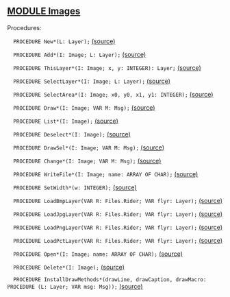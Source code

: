 
## [MODULE Images](https://github.com/io-core/Paint/blob/main/Images.Mod)

Procedures:


`  PROCEDURE New*(L: Layer);` [(source)](https://github.com/io-core/Paint/blob/main/Images.Mod#L93)


`  PROCEDURE Add*(I: Image; L: Layer);` [(source)](https://github.com/io-core/Paint/blob/main/Images.Mod#L97)


`  PROCEDURE ThisLayer*(I: Image; x, y: INTEGER): Layer;` [(source)](https://github.com/io-core/Paint/blob/main/Images.Mod#L102)


`  PROCEDURE SelectLayer*(I: Image; L: Layer);` [(source)](https://github.com/io-core/Paint/blob/main/Images.Mod#L109)


`  PROCEDURE SelectArea*(I: Image; x0, y0, x1, y1: INTEGER);` [(source)](https://github.com/io-core/Paint/blob/main/Images.Mod#L114)


`  PROCEDURE Draw*(I: Image; VAR M: Msg);` [(source)](https://github.com/io-core/Paint/blob/main/Images.Mod#L128)


`  PROCEDURE List*(I: Image);` [(source)](https://github.com/io-core/Paint/blob/main/Images.Mod#L135)


`  PROCEDURE Deselect*(I: Image);` [(source)](https://github.com/io-core/Paint/blob/main/Images.Mod#L150)


`  PROCEDURE DrawSel*(I: Image; VAR M: Msg);` [(source)](https://github.com/io-core/Paint/blob/main/Images.Mod#L156)


`  PROCEDURE Change*(I: Image; VAR M: Msg);` [(source)](https://github.com/io-core/Paint/blob/main/Images.Mod#L165)


`  PROCEDURE WriteFile*(I: Image; name: ARRAY OF CHAR);` [(source)](https://github.com/io-core/Paint/blob/main/Images.Mod#L176)


`  PROCEDURE SetWidth*(w: INTEGER);` [(source)](https://github.com/io-core/Paint/blob/main/Images.Mod#L184)


`  PROCEDURE LoadBmpLayer(VAR R: Files.Rider; VAR flyr: Layer);` [(source)](https://github.com/io-core/Paint/blob/main/Images.Mod#L189)


`  PROCEDURE LoadJpgLayer(VAR R: Files.Rider; VAR flyr: Layer);` [(source)](https://github.com/io-core/Paint/blob/main/Images.Mod#L195)


`  PROCEDURE LoadPngLayer(VAR R: Files.Rider; VAR flyr: Layer);` [(source)](https://github.com/io-core/Paint/blob/main/Images.Mod#L201)


`  PROCEDURE LoadPctLayer(VAR R: Files.Rider; VAR flyr: Layer);` [(source)](https://github.com/io-core/Paint/blob/main/Images.Mod#L207)


`  PROCEDURE Open*(I: Image; name: ARRAY OF CHAR);` [(source)](https://github.com/io-core/Paint/blob/main/Images.Mod#L213)


`  PROCEDURE Delete*(I: Image);` [(source)](https://github.com/io-core/Paint/blob/main/Images.Mod#L238)


`  PROCEDURE InstallDrawMethods*(drawLine, drawCaption, drawMacro: PROCEDURE (L: Layer; VAR msg: Msg));` [(source)](https://github.com/io-core/Paint/blob/main/Images.Mod#L257)

